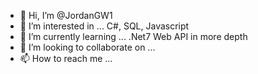 - 👋 Hi, I’m @JordanGW1
- 👀 I’m interested in ... C#, SQL, Javascript
- 🌱 I’m currently learning ... .Net7 Web API in more depth
- 💞️ I’m looking to collaborate on ... 
- 📫 How to reach me ... 

<!---
JordanGW1/JordanGW1 is a ✨ special ✨ repository because its `README.md` (this file) appears on your GitHub profile.
You can click the Preview link to take a look at your changes.
--->

